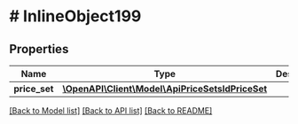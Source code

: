 # # InlineObject199

## Properties

Name | Type | Description | Notes
------------ | ------------- | ------------- | -------------
**price_set** | [**\OpenAPI\Client\Model\ApiPriceSetsIdPriceSet**](ApiPriceSetsIdPriceSet.md) |  |

[[Back to Model list]](../../README.md#models) [[Back to API list]](../../README.md#endpoints) [[Back to README]](../../README.md)
